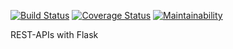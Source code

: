 [![Build Status](https://travis-ci.com/SimonOkello/REST-APIs.svg?branch=develop)](https://travis-ci.com/SimonOkello/REST-APIs)
[![Coverage Status](https://coveralls.io/repos/github/SimonOkello/REST-APIs/badge.svg?branch=develop)](https://coveralls.io/github/SimonOkello/REST-APIs?branch=develop)
[![Maintainability](https://api.codeclimate.com/v1/badges/24355de08c5d7ccb10a4/maintainability)](https://codeclimate.com/github/SimonOkello/REST-APIs/maintainability)

REST-APIs with Flask
